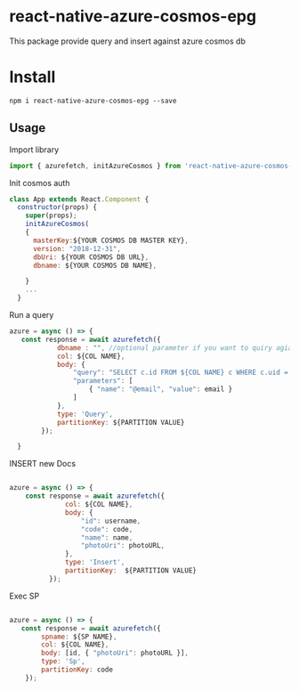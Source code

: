 # react-native-azure-cosmos-epg
This package provide query and insert against azure cosmos db 

# Install
```
npm i react-native-azure-cosmos-epg --save
```


## Usage

Import library

```javascript
import { azurefetch, initAzureCosmos } from 'react-native-azure-cosmos-epg/azurecosmos'
```

Init cosmos auth 


```javascript
class App extends React.Component {
  constructor(props) {
    super(props);
    initAzureCosmos(
    {
      masterKey:${YOUR COSMOS DB MASTER KEY},
      version: "2018-12-31",
      dbUri: ${YOUR COSMOS DB URL},
      dbname: ${YOUR COSMOS DB NAME},

    }
    ...
  }
```


Run a query 

```javascript
azure = async () => {
   const response = await azurefetch({
            dbname : "", //optional parameter if you want to quiry agiants another DB
            col: ${COL NAME},
            body: {
                "query": "SELECT c.id FROM ${COL NAME} c WHERE c.uid = @email",
                "parameters": [
                    { "name": "@email", "value": email }
                ]
            },
            type: 'Query',
            partitionKey: ${PARTITION VALUE}
        });

  }
```



INSERT new Docs

```javascript

azure = async () => {
    const response = await azurefetch({
              col: ${COL NAME},
              body: {
                  "id": username,
                  "code": code,
                  "name": name,
                  "photoUri": photoURL,
              },
              type: 'Insert',
              partitionKey:  ${PARTITION VALUE}
          });
```




Exec SP

```javascript

azure = async () => {
   const response = await azurefetch({
        spname: ${SP NAME},
        col: ${COL NAME},
        body: [id, { "photoUri": photoURL }],
        type: 'Sp',
        partitionKey: code
    });
```
